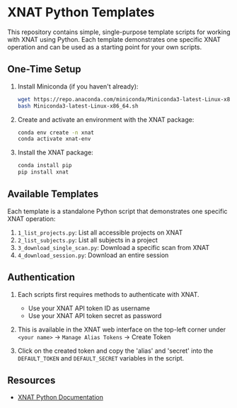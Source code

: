 # XNAT Python Templates

This repository contains simple, single-purpose template scripts for working with XNAT using Python. Each template demonstrates one specific XNAT operation and can be used as a starting point for your own scripts.

## One-Time Setup

1. Install Miniconda (if you haven't already):
   ```bash
   wget https://repo.anaconda.com/miniconda/Miniconda3-latest-Linux-x86_64.sh
   bash Miniconda3-latest-Linux-x86_64.sh
   ```

2. Create and activate an environment with the XNAT package:
   ```bash
   conda env create -n xnat
   conda activate xnat-env
   ```

3. Install the XNAT package:
   ```bash
   conda install pip
   pip install xnat
   ```

## Available Templates

Each template is a standalone Python script that demonstrates one specific XNAT operation:

1. `1_list_projects.py`: List all accessible projects on XNAT
2. `2_list_subjects.py`: List all subjects in a project
3. `3_download_single_scan.py`: Download a specific scan from XNAT
4. `4_download_session.py`: Download an entire session


## Authentication

1. Each scripts first requires methods to authenticate with XNAT.
   - Use your XNAT API token ID as username
   - Use your XNAT API token secret as password

2. This is available in the XNAT web interface on the top-left corner under `<your name>` -> `Manage Alias Tokens` -> Create Token

3. Click on the created token and copy the 'alias' and 'secret' into the `DEFAULT_TOKEN` and `DEFAULT_SECRET` variables in the script.

## Resources

- [XNAT Python Documentation](https://xnat.readthedocs.io/)
